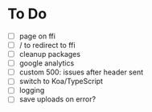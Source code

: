 To Do
=====
 - [ ] page on ffi
 - [ ] / to redirect to ffi
 - [ ] cleanup packages
 - [ ] google analytics
 - [ ] custom 500: issues after header sent
 - [ ] switch to Koa/TypeScript
 - [ ] logging
 - [ ] save uploads on error?
